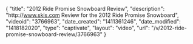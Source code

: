 {
    "title": "2012 Ride Promise Snowboard Review",
    "description": "http:\/\/www.skis.com Review for the 2012 Ride Promise Snowboard",
    "videoid": "3766963",
    "date_created": "1411361246",
    "date_modified": "1418182020",
    "type": "captivate",
    "layout": "video",
    "url": "\/v\/2012-ride-promise-snowboard-review\/3766963"
}